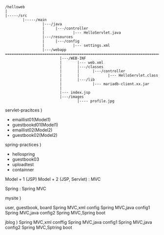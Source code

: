 	/helloweb
    |
    |-----/src
            |-----/main
                     |---/java
                     |     |---/controller
                     |             |--- HelloServlet.java
                     |---/resources
                     |     |---/config
                     |             |--- settings.xml
                     |---/webapp
	=======================================================================
                             |---/WEB-INF
                             |       |--- web.xml
                             |       |---/classes
                             |       |      |---/controller
                             |       |             |--- HelloServlet.class
                             |       |---/lib
                             |              |--- mariadb-client.xx.jar
                             |
                             |--- index.jsp
                             |---/images
                                     |---- profile.jpg




servlet-pracitces ) 
- emaillist01(Model1)
- guestbookd01(Model1)
- emaillist02(Model2)
- guestbook02(Model2)


spring-practices )
- hellospring
- guestbook03
- uploadtest
- containner

Model + 1 (JSP)
Model + 2 (JSP, Servlet) : MVC

Spring : Spring MVC


mysite )

user, guestbook, board
Spring MVC,xml config
Spring MVC,java config1
Spring MVC,java config2
Spring MVC,Spring boot




jblog ) 
Spring MVC,xml conffig
Spring MVC,java config1
Spring MVC,java config2
Spring MVC,Sptring boot